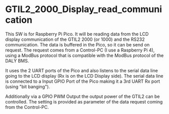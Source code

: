 # GTIL2_2000_Display_read_communication

This SW is for Raspberry Pi Pico. It will be reading data from the LCD display communication of the
GTIL2 2000 (or 1000) and the RS232 communication. The data is buffered in the Pico, so it can be 
send on request. The request comes from a Control-PC (I use a Raspberry Pi 4), using a ModBus 
protocol that is compatible with the ModBus protocol of the DALY BMS.

It uses the 2 UART ports of the Pico and also listens to the serial data line going to the LCD display 
(Rx is on the LCD Display side). The serial data line is connected to a Input GPIO Port of the Pico
making it a 3rd UART Rx port (using "bit banging").

Additionally via a GPIO PWM Output the output power of the GTIL2 can be controlled. The setting is 
provided as parameter of the data request coming from the Control-PC.
